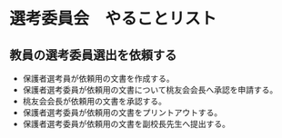 # 選考委員会　やることリスト

## 教員の選考委員選出を依頼する
- 保護者選考員が依頼用の文書を作成する。
- 保護者選考委員が依頼用の文書について桃友会会長へ承認を申請する。
- 桃友会会長が依頼用の文書を承認する。
- 保護者選考委員が依頼用の文書をプリントアウトする。
- 保護者選考委員が依頼用の文書を副校長先生へ提出する。
